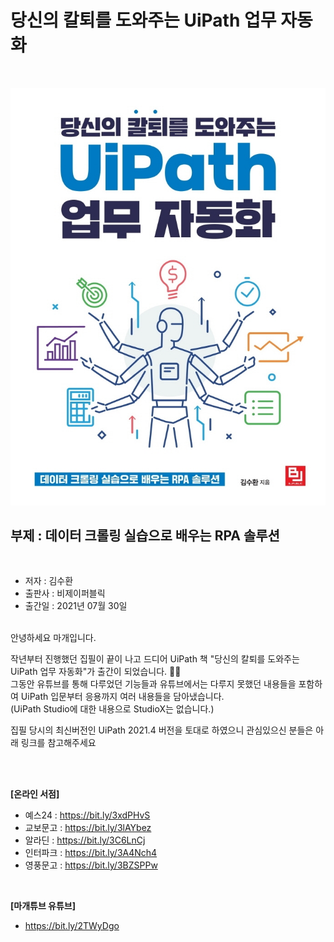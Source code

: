 당신의 칼퇴를 도와주는 UiPath 업무 자동화  
==================
<br>

![Alt text](rpa_book_image.jpeg)
<br>

부제 : 데이터 크롤링 실습으로 배우는 RPA 솔루션
------------------   
<br>

* 저자 : 김수환  
* 출판사 : 비제이퍼블릭  
* 출간일 : 2021년 07월 30일
  
<br>
 안녕하세요 마개입니다. 

작년부터 진행했던 집필이 끝이 나고 
드디어 UiPath 책 "당신의 칼퇴를 도와주는 UiPath 업무 자동화"가 출간이 되었습니다. 📒👏  
그동안 유튜브를 통해 다루었던 기능들과 유튜브에서는 다루지 못했던 내용들을 포함하여 
UiPath 입문부터 응용까지 여러 내용들을 담아냈습니다.  
(UiPath Studio에 대한 내용으로 StudioX는 없습니다.)

집필 당시의 최신버전인 UiPath 2021.4 버전을 토대로 하였으니 
관심있으신 분들은 아래 링크를 참고해주세요 
  
<br>
<br>

**[온라인 서점]**
* 예스24 : https://bit.ly/3xdPHvS
* 교보문고 : https://bit.ly/3lAYbez
* 알라딘 : https://bit.ly/3C6LnCj
* 인터파크 : https://bit.ly/3A4Nch4
* 영풍문고 : https://bit.ly/3BZSPPw

<br>

**[마개튜브 유튜브]**
* https://bit.ly/2TWyDgo